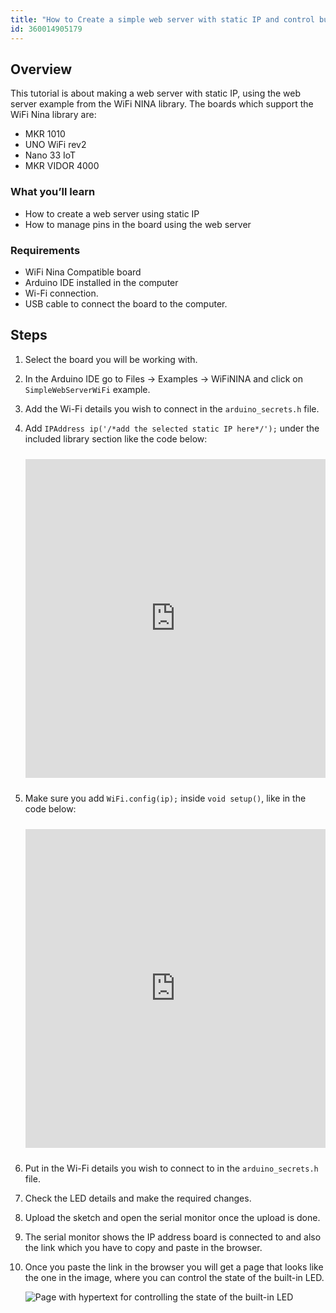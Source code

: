 ```yaml
---
title: "How to Create a simple web server with static IP and control builtinLED using WiFiNINA library"
id: 360014905179
---
```


## Overview

This tutorial is about making a web server with static IP, using the web server example from the WiFi NINA library. The boards which support the WiFi Nina library are:

* MKR 1010
* UNO WiFi rev2
* Nano 33 IoT
* MKR VIDOR 4000

### What you’ll learn

* How to create a web server using static IP
* How to manage pins in the board using the web server

### Requirements

* WiFi Nina Compatible board
* Arduino IDE installed in the computer
* Wi-Fi connection.
* USB cable to connect the board to the computer.

## Steps

01. Select the board you will be working with.

02. In the Arduino IDE go to Files → Examples → WiFiNINA and click on `SimpleWebServerWiFi` example.

03. Add the Wi-Fi details you wish to connect in the `arduino_secrets.h` file.

04. Add `IPAddress ip('/*add the selected static IP here*/');` under the included library section like the code below:

    <iframe src=https://create.arduino.cc/editor/jojobaa/473fd181-12a3-4d42-bb56-c6adc385f457/preview?embed&snippet=L23-L34#L26 style="height:510px;width:100%;margin:10px 0" frameborder=0></iframe>

    <!-- [Code Snippet](https://create.arduino.cc/editor/jojobaa/473fd181-12a3-4d42-bb56-c6adc385f457/preview?embed&snippet=L23-L34#L26)-->

05. Make sure you add `WiFi.config(ip);` inside `void setup()`, like in the code below:

    <iframe src=https://create.arduino.cc/editor/jojobaa/473fd181-12a3-4d42-bb56-c6adc385f457/preview?embed&snippet=L35-L52#L46 style="height:510px;width:100%;margin:10px 0" frameborder=0></iframe>

    <!-- [Code Snippet](https://create.arduino.cc/editor/jojobaa/473fd181-12a3-4d42-bb56-c6adc385f457/preview?embed&snippet=L35-L52#L46)-->

06. Put in the Wi-Fi details you wish to connect to in the `arduino_secrets.h` file.

07. Check the LED details and make the required changes.

08. Upload the sketch and open the serial monitor once the upload is done.

09. The serial monitor shows the IP address board is connected to and also the link which you have to copy and paste in the browser.

10. Once you paste the link in the browser you will get a page that looks like the one in the image, where you can control the state of the built-in LED.

    ![Page with hypertext for controlling the state of the built-in LED](img/NinaStaticIP.png)
